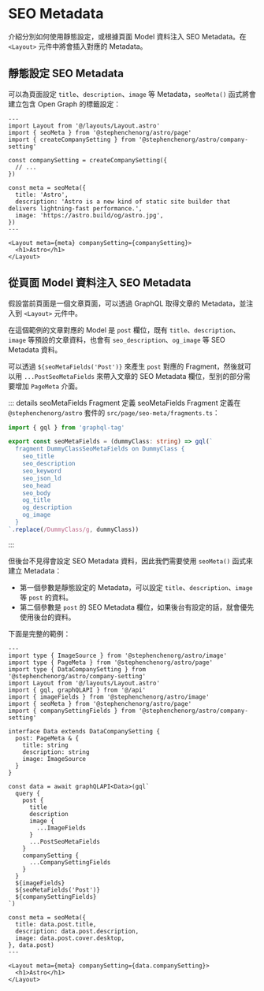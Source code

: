 # SEO Metadata

介紹分別如何使用靜態設定，或根據頁面 Model 資料注入 SEO Metadata。在 `<Layout>` 元件中將會插入對應的 Metadata。

## 靜態設定 SEO Metadata

可以為頁面設定 `title`、`description`、`image` 等 Metadata，`seoMeta()` 函式將會建立包含 Open Graph 的標籤設定：

```astro {3,10-14}
---
import Layout from '@/layouts/Layout.astro'
import { seoMeta } from '@stephenchenorg/astro/page'
import { createCompanySetting } from '@stephenchenorg/astro/company-setting'

const companySetting = createCompanySetting({
  // ...
})

const meta = seoMeta({
  title: 'Astro',
  description: 'Astro is a new kind of static site builder that delivers lightning-fast performance.',
  image: 'https://astro.build/og/astro.jpg',
})
---

<Layout meta={meta} companySetting={companySetting}>
  <h1>Astro</h1>
</Layout>
```

## 從頁面 Model 資料注入 SEO Metadata

假設當前頁面是一個文章頁面，可以透過 GraphQL 取得文章的 Metadata，並注入到 `<Layout>` 元件中。

在這個範例的文章對應的 Model 是 `post` 欄位，既有 `title`、`description`、`image` 等預設的文章資料，也會有 `seo_description`、`og_image` 等 SEO Metadata 資料。

可以透過 `${seoMetaFields('Post')}` 來產生 `post` 對應的 Fragment，然後就可以用 `...PostSeoMetaFields` 來帶入文章的 SEO Metadata 欄位，型別的部分需要增加 `PageMeta` 介面。

::: details seoMetaFields Fragment 定義
seoMetaFields Fragment 定義在 `@stephenchenorg/astro` 套件的 `src/page/seo-meta/fragments.ts`：

```ts
import { gql } from 'graphql-tag'

export const seoMetaFields = (dummyClass: string) => gql(`
  fragment DummyClassSeoMetaFields on DummyClass {
    seo_title
    seo_description
    seo_keyword
    seo_json_ld
    seo_head
    seo_body
    og_title
    og_description
    og_image
  }
`.replace(/DummyClass/g, dummyClass))
```
:::

但後台不見得會設定 SEO Metadata 資料，因此我們需要使用 `seoMeta()` 函式來建立 Metadata：

* 第一個參數是靜態設定的 Metadata，可以設定 `title`、`description`、`image` 等 `post` 的資料。
* 第二個參數是 `post` 的 SEO Metadata 欄位，如果後台有設定的話，就會優先使用後台的資料。

下面是完整的範例：

```astro {6-7,12,27,34,38-42,45}
---
import type { ImageSource } from '@stephenchenorg/astro/image'
import type { PageMeta } from '@stephenchenorg/astro/page'
import type { DataCompanySetting } from '@stephenchenorg/astro/company-setting'
import Layout from '@/layouts/Layout.astro'
import { gql, graphQLAPI } from '@/api'
import { imageFields } from '@stephenchenorg/astro/image'
import { seoMeta } from '@stephenchenorg/astro/page'
import { companySettingFields } from '@stephenchenorg/astro/company-setting'

interface Data extends DataCompanySetting {
  post: PageMeta & {
    title: string
    description: string
    image: ImageSource
  }
}

const data = await graphQLAPI<Data>(gql`
  query {
    post {
      title
      description
      image {
        ...ImageFields
      }
      ...PostSeoMetaFields
    }
    companySetting {
      ...CompanySettingFields
    }
  }
  ${imageFields}
  ${seoMetaFields('Post')}
  ${companySettingFields}
`)

const meta = seoMeta({
  title: data.post.title,
  description: data.post.description,
  image: data.post.cover.desktop,
}, data.post)
---

<Layout meta={meta} companySetting={data.companySetting}>
  <h1>Astro</h1>
</Layout>
```
